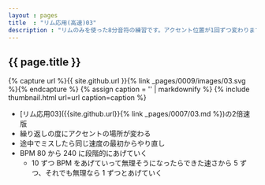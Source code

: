 ```yaml
---
layout : pages
title  : "リム応用(高速)03"
description : "リムのみを使った8分音符の練習です。アクセント位置が1回ずつ変わります。"
---
```


## {{ page.title }}

{% capture url %}{{ site.github.url }}{% link _pages/0009/images/03.svg %}{% endcapture %}
{% assign caption = '' | markdownify %}
{% include thumbnail.html url=url caption=caption %}

* [リム応用03]({{site.github.url}}{% link _pages/0007/03.md %})の2倍速版
* 繰り返しの度にアクセントの場所が変わる
* 途中でミスしたら同じ速度の最初からやり直し
* BPM 80 から 240 に段階的にあげていく
  * 10 ずつ BPM をあげていって無理そうになったらできた速さから 5 ずつ、それでも無理なら 1 ずつとあげていく